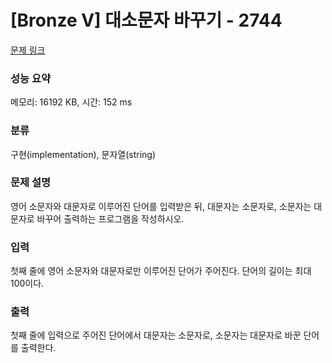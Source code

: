 # [Bronze V] 대소문자 바꾸기 - 2744 

[문제 링크](https://www.acmicpc.net/problem/2744) 

### 성능 요약

메모리: 16192 KB, 시간: 152 ms

### 분류

구현(implementation), 문자열(string)

### 문제 설명

<p>
	영어 소문자와 대문자로 이루어진 단어를 입력받은 뒤, 대문자는 소문자로, 소문자는 대문자로 바꾸어 출력하는 프로그램을 작성하시오.</p>

### 입력 

 <p>
	첫째 줄에 영어 소문자와 대문자로만 이루어진 단어가 주어진다. 단어의 길이는 최대 100이다.</p>

### 출력 

 <p>
	첫째 줄에 입력으로 주어진 단어에서 대문자는 소문자로, 소문자는 대문자로 바꾼 단어를 출력한다.</p>


